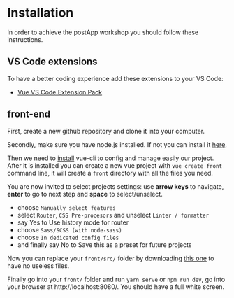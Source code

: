 # Installation

In order to achieve the postApp workshop you should follow these instructions. 

## VS Code extensions
To have a better coding experience add these extensions to your VS Code:
 - [Vue VS Code Extension Pack](https://marketplace.visualstudio.com/items?itemName=sdras.vue-vscode-extensionpack)
## front-end

First, create a new github repository and clone it into your computer.

Secondly, make sure you have node.js installed. If not you can install it [here](https://nodejs.org/en/download/package-manager/#centos-fedora-and-red-hat-enterprise-linux).

Then we need to [install](https://cli.vuejs.org/guide/installation.html) vue-cli to config and manage easily our project.
After it is installed you can create a new vue project with `vue create front` command line, it will create a `front` directory with all the files you need.

You are now invited to select projects settings: use **arrow keys** to navigate, **enter** to go to next step and **space** to select/unselect.
 - choose `Manually select features`
 - select `Router`, `CSS Pre-procesors` and unselect `Linter / formatter`
 - say Yes to Use history mode for router
 - choose `Sass/SCSS (with node-sass)`
 - choose `In dedicated config files`
 - and finally say No to Save this as a preset for future projects
 
Now you can replace your `front/src/` folder by downloading [this one](https://github.com/TristanB12/postApp_workshop/raw/master/asides/content/src_content.zip) to have no useless files.

Finally go into your `front/` folder and run `yarn serve` or `npm run dev`, go into your browser at http://localhost:8080/. You should have a full white screen.
